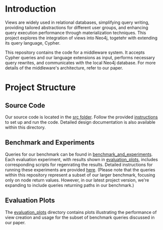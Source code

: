 # Introduction

Views are widely used in relational databases, simplifying query writing, providing tailored abstractions for different user groups, and enhancing query execution performance through materialization techniques. This project explores the integration of views into Neo4j, togetehr with extending its query language, Cypher.

This repository contains the code for a middleware system. It accepts Cypher queries and our language extensions as input, performs necessary query rewrites, and communicates with the local Neo4j database. For more details of the middleware's architecture, refer to our paper.

# Project Structure

## Source Code
Our source code is located in the [src folder](./src/). Follow the provided [instructions](./src/README.md) to set up and run the code. Detailed design documentation is also available within this directory.

## Benchmark and Experiments
Queries for our benchmark can be found in [benchmark_and_experiments](./benchmark_and_experiments/). Each evaluation experiment, with results shown in [evaluation_plots](./test/evaluation_plots/), includes corresponding scripts for regenrating the results. Detailed instructions for running these experiments are provided [here](./benchmark_and_experiments/Instructions.md). (Please note that the queries within this repository represent a subset of our larger benchmark, focusing only on node return values. However, in our latest project version, we're expanding to include queries returning paths in our benchmark.)

## Evaluation Plots
The [evaluation_plots](./test/evaluation_plots/) directory contains plots illustrating the performance of view creation and usage for the subset of benchmark queries discussed in our paper.
